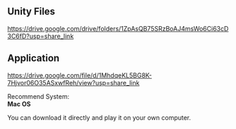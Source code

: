 ## Unity Files
https://drive.google.com/drive/folders/1ZpAsQB75SRzBoAJ4msWo6Ci63cD3C6fD?usp=share_link

## Application
  https://drive.google.com/file/d/1MhdqeKL5BG8K-7Hjvor06O35ASxwfReh/view?usp=share_link  
  
  Recommend System:  
  **Mac OS**  
  
  You can download it directly and play it on your own computer.

